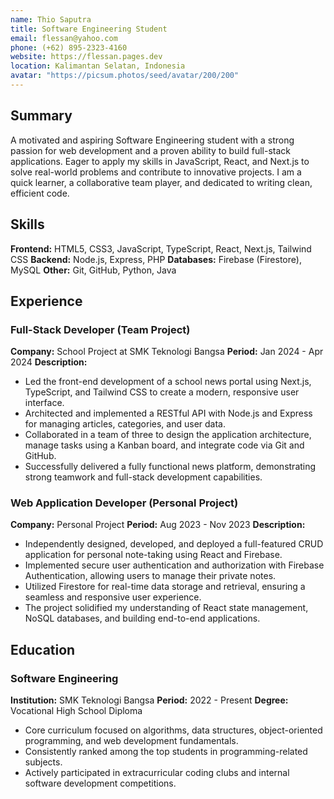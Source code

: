```yaml
---
name: Thio Saputra
title: Software Engineering Student
email: flessan@yahoo.com
phone: (+62) 895-2323-4160
website: https://flessan.pages.dev
location: Kalimantan Selatan, Indonesia
avatar: "https://picsum.photos/seed/avatar/200/200"
---
```


## Summary

A motivated and aspiring Software Engineering student with a strong passion for web development and a proven ability to build full-stack applications. Eager to apply my skills in JavaScript, React, and Next.js to solve real-world problems and contribute to innovative projects. I am a quick learner, a collaborative team player, and dedicated to writing clean, efficient code.

## Skills

**Frontend:** HTML5, CSS3, JavaScript, TypeScript, React, Next.js, Tailwind CSS
**Backend:** Node.js, Express, PHP
**Databases:** Firebase (Firestore), MySQL
**Other:** Git, GitHub, Python, Java

## Experience

### Full-Stack Developer (Team Project)
**Company:** School Project at SMK Teknologi Bangsa
**Period:** Jan 2024 - Apr 2024
**Description:**
- Led the front-end development of a school news portal using Next.js, TypeScript, and Tailwind CSS to create a modern, responsive user interface.
- Architected and implemented a RESTful API with Node.js and Express for managing articles, categories, and user data.
- Collaborated in a team of three to design the application architecture, manage tasks using a Kanban board, and integrate code via Git and GitHub.
- Successfully delivered a fully functional news platform, demonstrating strong teamwork and full-stack development capabilities.

### Web Application Developer (Personal Project)
**Company:** Personal Project
**Period:** Aug 2023 - Nov 2023
**Description:**
- Independently designed, developed, and deployed a full-featured CRUD application for personal note-taking using React and Firebase.
- Implemented secure user authentication and authorization with Firebase Authentication, allowing users to manage their private notes.
- Utilized Firestore for real-time data storage and retrieval, ensuring a seamless and responsive user experience.
- The project solidified my understanding of React state management, NoSQL databases, and building end-to-end applications.

## Education

### Software Engineering
**Institution:** SMK Teknologi Bangsa
**Period:** 2022 - Present
**Degree:** Vocational High School Diploma
- Core curriculum focused on algorithms, data structures, object-oriented programming, and web development fundamentals.
- Consistently ranked among the top students in programming-related subjects.
- Actively participated in extracurricular coding clubs and internal software development competitions.
